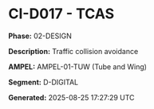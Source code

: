# CI-D017 - TCAS

**Phase:** 02-DESIGN

**Description:** Traffic collision avoidance

**AMPEL:** AMPEL-01-TUW (Tube and Wing)

**Segment:** D-DIGITAL

**Generated:** 2025-08-25 17:27:29 UTC
